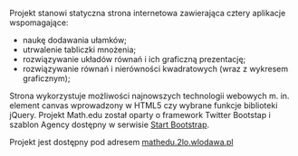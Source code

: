 <p>Projekt stanowi statyczna strona internetowa zawierająca cztery aplikacje wspomagające:</p>
<ul>
<li>naukę dodawania ułamków;</li>
<li>utrwalenie tabliczki mnożenia;</li>
<li>rozwiązywanie układów równań i ich graficzną prezentację;</li>
<li>rozwiązywanie równań i nierówności kwadratowych (wraz z wykresem graficznym);</li>
</ul>

<p>Strona wykorzystuje możliwości najnowszych technologii webowych m. in. element canvas wprowadzony w HTML5 czy wybrane funkcje biblioteki jQuery. Projekt Math.edu został oparty o framework Twitter Bootstap i szablon Agency dostępny w serwisie <a href="http://startbootstrap.com">Start Bootstrap</a>.</p>

<p>Projekt jest dostępny pod adresem <a href="http://mathedu.2lo.wlodawa.pl">mathedu.2lo.wlodawa.pl</a></p>
